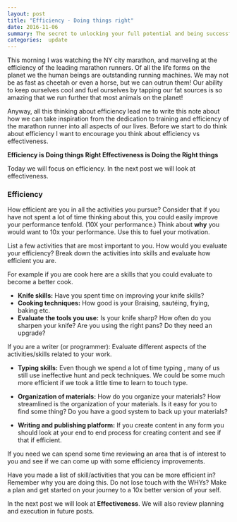 ```yaml
---
layout: post
title: "Efficiency - Doing things right"
date: 2016-11-06
summary: The secret to unlocking your full potential and being successful is to be efficient at all important activities that you are engaged in.
categories:  update
---
```


This morning I was watching the NY city marathon, and marveling at the efficiency of the leading marathon runners. Of all the life forms on the planet we the human beings are outstanding running machines. We may not be as fast as cheetah or even a horse, but we can outrun them! Our ability to keep ourselves cool and fuel ourselves by tapping our fat sources is so amazing that we run further that most animals on the planet!

Anyway, all this thinking about efficiency lead me to write this note about how we can take inspiration from the dedication to training and efficiency of the marathon runner into all aspects of our lives.
Before we start to do think about efficiency I want to encourage you think about efficiency vs effectiveness.

__Efficiency is Doing things Right
Effectiveness is Doing the Right things__

Today we will focus on efficiency. In the next post we will look at effectiveness.

### Efficiency
How efficient are you in all the activities you pursue? Consider that if you have not spent a lot of time thinking about this, you could easily improve your performance tenfold. (10X your performance.) Think about __why__  you would want to 10x your performance. Use this to fuel your motivation.  

List a few activities that are most important to you. How would you evaluate your efficiency?
Break down the activities into skills and evaluate how efficient you are.

For example if you are cook here are a skills that you could evaluate to become a better cook.

* __Knife skills:__ Have you spent time on improving your knife skills?
* __Cooking techniques:__ How good is your Braising, sautéing, frying, baking etc.
* __Evaluate the tools you use:__ Is your knife sharp? How often do you sharpen your knife? Are you using the right pans? Do they need an upgrade?

If you are a writer (or programmer): Evaluate different aspects of the activities/skills related to your work.

* __Typing skills:__ Even though we spend a lot of time typing , many of us still use ineffective hunt and peck techniques. We could be some much more efficient if we took a little time to learn to touch type.

* __Organization of materials:__ How do you organize your materials? How streamlined is the organization of your materials. Is it easy for you to find some thing?  Do you have a good system to back up your materials?

* __Writing and publishing platform:__ If you create content in any form you should look at your end to end process for creating content and see if that if efficient.

If you need we can spend some time reviewing an  area that is of interest to you and see if we can come up with some efficiency improvements.

Have you made a list of skill/activities that you can be more efficient in? Remember why you are doing this. Do not lose touch with the WHYs? Make a plan and get started on your journey to a 10x better version of your self.

In the next post we will look at __Effectiveness__. We will also review planning and execution in future posts. 
